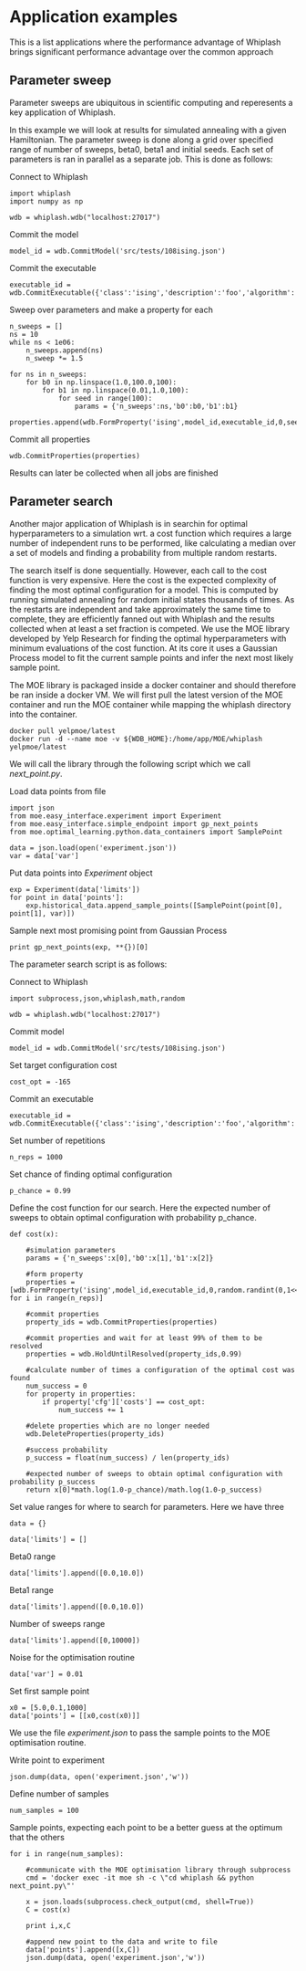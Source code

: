 # Application examples

This is a list applications where the performance advantage of
Whiplash brings significant performance advantage over the common
approach

## Parameter sweep

Parameter sweeps are ubiquitous in scientific computing and
reperesents a key application of Whiplash.

In this example we will look at results for simulated annealing with a
given Hamiltonian. The parameter sweep is done along a grid over
specified range of number of sweeps, beta0, beta1 and initial
seeds. Each set of parameters is ran in parallel as a separate
job. This is done as follows:

Connect to Whiplash

    import whiplash
    import numpy as np

    wdb = whiplash.wdb("localhost:27017")

Commit the model

    model_id = wdb.CommitModel('src/tests/108ising.json')

Commit the executable

    executable_id = wdb.CommitExecutable({'class':'ising','description':'foo','algorithm':'SA','version':'bar','build':'O3','schedule':'linear','path':'./apps/spin_glass_solver/bin/main','name':'test'})

Sweep over parameters and make a property for each

    n_sweeps = []
    ns = 10
    while ns < 1e06:
        n_sweeps.append(ns)
        n_sweep *= 1.5

    for ns in n_sweeps:
        for b0 in np.linspace(1.0,100.0,100):
            for b1 in np.linspace(0.01,1.0,100):
                for seed in range(100):
                    params = {'n_sweeps':ns,'b0':b0,'b1':b1}
                    properties.append(wdb.FormProperty('ising',model_id,executable_id,0,seed,params))

Commit all properties

    wdb.CommitProperties(properties)

Results can later be collected when all jobs are finished

## Parameter search

Another major application of Whiplash is in searchin for optimal
hyperparameters to a simulation wrt. a cost function which requires a
large number of independent runs to be performed, like calculating a
median over a set of models and finding a probability from multiple
random restarts.

The search itself is done sequentially. However, each call to the cost
function is very expensive. Here the cost is the expected complexity
of finding the most optimal configuration for a model. This is
computed by running simulated annealing for random initial states
thousands of times. As the restarts are independent and take
approximately the same time to complete, they are efficiently fanned
out with Whiplash and the results collected when at least a set
fraction is competed. We use the MOE library developed by Yelp
Research for finding the optimal hyperparameters with minimum
evaluations of the cost function. At its core it uses a Gaussian
Process model to fit the current sample points and infer the next most
likely sample point.

The MOE library is packaged inside a docker container and should
therefore be ran inside a docker VM. We will first pull the latest
version of the MOE container and run the MOE container while mapping
the whiplash directory into the container.

    docker pull yelpmoe/latest 
    docker run -d --name moe -v ${WDB_HOME}:/home/app/MOE/whiplash yelpmoe/latest

We will call the library through the following script which we call
*next_point.py*.

Load data points from file

    import json
    from moe.easy_interface.experiment import Experiment
    from moe.easy_interface.simple_endpoint import gp_next_points
    from moe.optimal_learning.python.data_containers import SamplePoint

    data = json.load(open('experiment.json'))
    var = data['var']

Put data points into *Experiment* object

    exp = Experiment(data['limits'])
    for point in data['points']:
        exp.historical_data.append_sample_points([SamplePoint(point[0], point[1], var)])

Sample next most promising point from Gaussian Process

    print gp_next_points(exp, **{})[0]

The parameter search script is as follows:

Connect to Whiplash

    import subprocess,json,whiplash,math,random

    wdb = whiplash.wdb("localhost:27017")

Commit model

    model_id = wdb.CommitModel('src/tests/108ising.json')

Set target configuration cost

    cost_opt = -165

Commit an executable

    executable_id = wdb.CommitExecutable({'class':'ising','description':'foo','algorithm':'SA','version':'bar','build':'O3','schedule':'linear','path':'./apps/spin_glass_solver/bin/main','name':'test'})

Set number of repetitions

    n_reps = 1000

Set chance of finding optimal configuration

    p_chance = 0.99

Define the cost function for our search. Here the expected number of
sweeps to obtain optimal configuration with probability p_chance.

    def cost(x):

        #simulation parameters
        params = {'n_sweeps':x[0],'b0':x[1],'b1':x[2]}

        #form property
        properties = [wdb.FormProperty('ising',model_id,executable_id,0,random.randint(0,1<<32),params) for i in range(n_reps)]

        #commit properties
        property_ids = wdb.CommitProperties(properties)

        #commit properties and wait for at least 99% of them to be resolved
        properties = wdb.HoldUntilResolved(property_ids,0.99)

        #calculate number of times a configuration of the optimal cost was found
        num_success = 0
        for property in properties:
            if property['cfg']['costs'] == cost_opt:
                num_success += 1

        #delete properties which are no longer needed
        wdb.DeleteProperties(property_ids)

        #success probability
        p_success = float(num_success) / len(property_ids)

        #expected number of sweeps to obtain optimal configuration with probability p_success
        return x[0]*math.log(1.0-p_chance)/math.log(1.0-p_success)

Set value ranges for where to search for parameters. Here we have three

    data = {}

    data['limits'] = []

Beta0 range

    data['limits'].append([0.0,10.0])

Beta1 range

    data['limits'].append([0.0,10.0])

Number of sweeps range

    data['limits'].append([0,10000])

Noise for the optimisation routine

    data['var'] = 0.01

Set first sample point

    x0 = [5.0,0.1,1000]
    data['points'] = [[x0,cost(x0)]]

We use the file *experiment.json* to pass the sample points to the MOE
optimisation routine.

Write point to experiment 

    json.dump(data, open('experiment.json','w'))

Define number of samples

    num_samples = 100

Sample points, expecting each point to be a better guess at the
optimum that the others

    for i in range(num_samples):

        #communicate with the MOE optimisation library through subprocess
        cmd = 'docker exec -it moe sh -c \"cd whiplash && python next_point.py\"'

        x = json.loads(subprocess.check_output(cmd, shell=True))
        C = cost(x)

        print i,x,C

        #append new point to the data and write to file
        data['points'].append([x,C])
        json.dump(data, open('experiment.json','w'))
